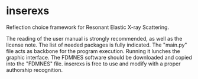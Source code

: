 # inserexs
Reflection choice framework for Resonant Elastic X-ray Scattering.

The reading of the user manual is strongly recommended, as well as the license note. The list of needed packages is fully indicated.
The "main.py" file acts as backbone for the program execution. Running it lunches the graphic interface.
The FDMNES software should be downloaded and copied into the "FDMNES" file.
inserexs is free to use and modify with a proper authorship recognition.
